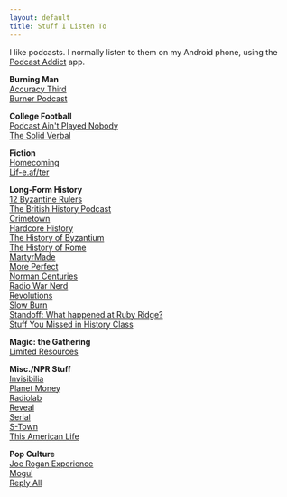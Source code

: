 ```yaml
---
layout: default
title: Stuff I Listen To
---
```


I like podcasts. I normally listen to them on my Android phone, using the [Podcast Addict](https://play.google.com/store/apps/details?id=com.bambuna.podcastaddict) app.

**Burning Man**  
[Accuracy Third](https://accuracythird.com/)  
[Burner Podcast](http://www.burnerpodcast.com/)    

**College Football**  
[Podcast Ain't Played Nobody](https://soundcloud.com/aintplayednobody)  
[The Solid Verbal](http://www.solidverbal.com/)  

**Fiction**  
[Homecoming](https://gimletmedia.com/homecoming/)  
[Lif-e.af/ter](http://lif-e.af/ter/)  

**Long-Form History**  
[12 Byzantine Rulers](https://12byzantinerulers.com/)  
[The British History Podcast](https://www.thebritishhistorypodcast.com/)  
[Crimetown](https://gimletmedia.com/show/crimetown/)  
[Hardcore History](http://www.dancarlin.com/hardcore-history-series/)  
[The History of Byzantium](https://thehistoryofbyzantium.com/)  
[The History of Rome](http://www.thehistoryofrome.typepad.com/)  
[MartyrMade](http://www.martyrmade.com/)  
[More Perfect](http://www.wnyc.org/shows/radiolabmoreperfect/)  
[Norman Centuries](https://normancenturies.com/)  
[Radio War Nerd](https://www.patreon.com/radiowarnerd)  
[Revolutions](http://www.revolutionspodcast.com/)  
[Slow Burn](https://slate.com/slow-burn)  
[Standoff: What happened at Ruby Ridge?](http://feeds.megaphone.fm/slate-presents)  
[Stuff You Missed in History Class](https://www.missedinhistory.com/)  

**Magic: the Gathering**  
[Limited Resources](http://lrcast.com/)

**Misc./NPR Stuff**  
[Invisibilia](http://www.npr.org/podcasts/510307/invisibilia)  
[Planet Money](http://www.npr.org/podcasts/510289/planet-money/)  
[Radiolab](http://www.radiolab.org/)  
[Reveal](https://www.revealnews.org/)  
[Serial](https://serialpodcast.org/)  
[S-Town](https://stownpodcast.org/)  
[This American Life](https://www.thisamericanlife.org/podcast)  

**Pop Culture**  
[Joe Rogan Experience](https://www.joerogan.com/)  
[Mogul](https://gimletmedia.com/mogul/)  
[Reply All](https://gimletmedia.com/reply-all/)  
